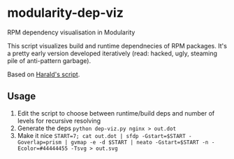 # modularity-dep-viz
RPM dependency visualisation in Modularity

This script visualizes build and runtime dependnecies of RPM packages. It's a pretty early version developed iteratively (read: hacked, ugly, steaming pile of anti-pattern garbage).

Based on [Harald's script](https://harald.hoyer.xyz/2014/01/14/self-hosting-fedora-base/).

## Usage

1. Edit the script to choose between runtime/build deps and number of levels for recursive resolving
2. Generate the deps `python dep-viz.py nginx > out.dot`
3. Make it nice `START=7; cat out.dot | sfdp -Gstart=$START -Goverlap=prism | gvmap -e -d $START | neato -Gstart=$START -n -Ecolor=#44444455 -Tsvg > out.svg`
